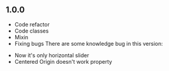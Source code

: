 ## 1.0.0
* Code refactor
* Code classes
* Mixin
* Fixing bugs
There are some knowledge bug in this version:
- Now it's only horizontal slider
- Centered Origin doesn't work property
